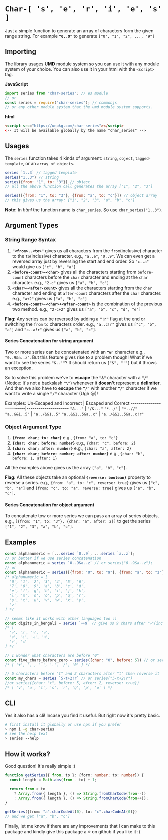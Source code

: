 # `Char-[ 's', 'e', 'r', 'i', 'e', 's' ]`
Just a simple function to generate an array of characters form the given range
string. For example __`"0..9"`__ to generate `["0", "1", "2", ..., "9"]`

## Importing

The library usages __UMD__ module system so you can use it with any module
system of your choice. You can also use it in your html with the `<script>`
tag.


__JavaScript__
```js
import series from "char-series"; // es module
// or
const series = require("char-series"); // commonjs
// or any other module system that the umd module system supports.
```
__html__
```html
<script src="https://unpkg.com/char-series"></script>
<-- It will be available globally by the name "char_series" -->
```

## Usages
The `series` function takes 4 kinds of argument: `string`, `object`, 
`tagged-template`, or an `array of objects`.

```js
series `1..3` // tagged template
series("1..3") // string
series({from: "1", to: "3"}) // object
// all the above function call generates the array ["1", "2", "3"]

series([{from: "1", to: "3"}, {from: "a", to: "c"}]) // object array
// this gives us the array: ["1", "2", "3", "a", "b", "c"]
```
__Note:__ In _html_ the function name is `char_series`. So use
`char_series("1..3")`.

## Argument Types

### String Range Syntax

1. __`"<from>..<to>"`__ gives us all characters from the `from`(inclusive)
character to the `to`(inclusive) character. e.g., `"a..e"`, `"0..9"`. We can
even get a reversed array just by reversing the start and end order. So
`"c..a"` would give us `["c", "b", "a"]`
1. __`<before-count>-<char>`__ gives all the characters starting from
`before-count` characters before the `char` character and ending at the
`char` character. e.g., `"2-c"` gives us `["a", "b", "c"]`
1. __`<char>+<after-count>`__ gives all the characters starting from the `char` 
character and ending at `after-count` characters after the `char` character.
e.g., `"a+2"` gives us `["a", "b", "c"]`
1. __`<before-count>-<char>+<after-count>`__ is the combination of the previous
two method. e.g., `"2-c+2"` gives us `["a", "b", "c", "d", "e"]`

__Flag:__  Any series can be reversed by adding a __`"!r"`__ flag at the
end or switching the `from` `to` characters order.
e.g., `"a..c!r"` gives us  `["c", "b", "a"]` and `"c..a!r"` gives us
`["a", "b", "c"]`.

#### Series Concatenation for string argument
Two or more series can be concatenated with an __`"&"`__ character e.g.,
`"0..9&a..z"`. But this feature gives rise to a problem though! What if we want
to see the series `"&..'"`? It should return us `["&", "'"]` but it throws an
exception.

So to solve this problem we've to __escape__ the __`"&"`__ character with a
__`"/"`__ (Notice: It's not a backslash __`"\"`__) whenever it __doesn't__
represent a __delimiter__. And then we also have to __escape__
the __`"/"`__ with another __`"/"`__ character if we want to write a single 
__`"/"`__ character (Ugh :unamused:)!

Examples:
Un-Escaped and Incorrect | Escaped and Correct 
-------------------------|---------------------
`"&..."` | `"/&..."`
`"*../"` | `"*..//"`
`"a..&&1..5"` | `"a../&&1..5"`
`"a..&&1..5&a..c"` | `"a../&&1..5&a..c!r"` 


### Object Argument Type
1. __`{from: char; to: char}`__ e.g., `{from: "a", to: "c"}`
1. __`{char: char; before: number}`__ e.g., `{char: "c", before: 2}`
1. __`{char: char; after: number}`__ e.g., `{char: "a", after: 2}`
1. __`{char: char; before: number; after: number}`__ e.g.,
`{char: "b", before: 1, after: 1}`

All the examples above gives us the array  `["a", "b", "c"]`.

__Flag:__ All these objects take an optional __`{reverse: boolean}`__
property to reverse a series. e.g., `{from: "a", to: "c", reverse: true}`
gives us `["c", "b", "a"]` and  `{from: "c", to: "a", reverse: true}` gives
us `["a", "b", "c"]`.


#### Series Concatenation for object argument
To concatenate tow or more series we can pass an array of series objects, e.g.,
`[{from: "1", to: "3"}, {char: "a", after: 2}]` to get the series
`["1", "2", "3", "a", "b", "c"]`.

## Examples
```js
const alphanumeric = [...series `0..9`, ...series `a..z`];
// or better if we use series concatenation
const alphanumeric = series `0..9&a..z` // or series("0..9&a..z");
// or 
const alphanumeric = series([{from: "0", to: "9"}, {from: "a", to: "z"}])
/* alphanumeric = [
  '0', '1', '2', '3', '4', '5', '6',
  '7', '8', '9', 'a', 'b', 'c', 'd',
  'e', 'f', 'g', 'h', 'i', 'j', 'k',
  'l', 'm', 'n', 'o', 'p', 'q', 'r',
  's', 't', 'u', 'v', 'w', 'x', 'y',
  'z'
] */

// seems like it works with other languages too :)
const digits_in_bengali = series `০+9` // give us 9 chars after "০"(inclusive)
/* [
  '০', '১', '২', '৩',
  '৪', '৫', '৬', '৭',
  '৮', '৯'
] */

// I wonder what characters are before "0"
const five_chars_before_zero = series({char: "0", before: 5}) // or series `5-0`
/* [ '+', ',', '-', '.', '/', '0' ] */

// 5 characters before "t" and 2 characters after "t" then reverse it
const my_chars = series `5-t+2!r` // or series("5-t+2!r")
//or series({char: "t", before: 5, after: 2, reverse: true})
/* [ 'v', 'u', 't', 's', 'r', 'q', 'p', 'o' ] */
```

## CLI
Yes it also has a cli! Incase you find it useful. But right now it's pretty
basic.

```bash
# first install it globally or use npx if you prefer
> npm i -g char-series
# see the help text
> series --help
```

## How it works?
Good question! It's really simple :)

```ts
function getSeries({ from, to }: {form: number; to: number}) {
  const length = Math.abs(from - to) + 1;

  return from > to
    ? Array.from({ length }, () => String.fromCharCode(from--))
    : Array.from({ length }, () => String.fromCharCode(from++));
}

getSeries({from: "a".charCodeAt(0), to: "c".charCodeAt(0)})
// and we get ["a", "b", "c"]
```

Finally, let me know if there are any improvements that I can make to this
package and kindly give this package a :star: on github if you like it :)

